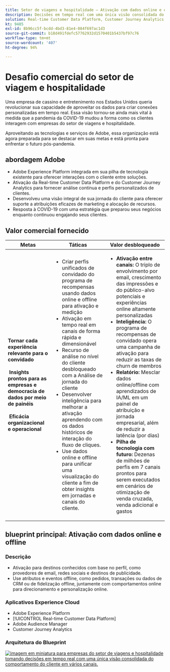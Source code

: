 ```yaml
---
title: Setor de viagens e hospitalidade – Ativação com dados online e offline
description: Decisões em tempo real com uma única visão consolidada do comportamento do cliente em vários canais.
solution: Real-time Customer Data Platform, Customer Journey Analytics, Analytics, Audience Manager, Experience Manager, Target
kt: 9485
exl-id: 8b96cc5f-bcdd-4bd3-81e4-084f697ac1d3
source-git-commit: b18d491fdefc57762932d1570401b5437bf97c76
workflow-type: tm+mt
source-wordcount: '407'
ht-degree: 94%

---
```


# Desafio comercial do setor de viagem e hospitalidade

Uma empresa de cassino e entretenimento nos Estados Unidos queria revolucionar sua capacidade de aproveitar os dados para criar conexões personalizadas em tempo real.  Essa visão tornou-se ainda mais vital à medida que a pandemia da COVID-19 mudou a forma como os clientes interagem com empresas do setor de viagens e hospitalidade.

Aproveitando as tecnologias e serviços de Adobe, essa organização está agora preparada para se destacar em suas metas e está pronta para enfrentar o futuro pós-pandemia.

## abordagem Adobe

* Adobe Experience Platform integrada em sua pilha de tecnologia existente para oferecer interações com o cliente entre soluções.
* Ativação da Real-time Customer Data Platform e do Customer Journey Analytics para fornecer análise contínua e perfis personalizados de clientes.
* Desenvolveu uma visão integral de sua jornada do cliente para oferecer suporte a atribuições eficazes de marketing e alocação de recursos.
* Resposta à COVID-19 com uma estratégia que preparou seus negócios enquanto continuou engajando seus clientes.

## Valor comercial fornecido

| Metas | Táticas | Valor desbloqueado |
|---|---|---|
| **Tornar cada experiência relevante para o convidado **<br></br>** Insights prontos para as empresas e democracia de dados por meio de painéis **<br></br>** Eficácia organizacional e operacional**</ul> | <ul><li>Criar perfis unificados de convidado do programa de recompensas usando dados online e offline para ativação e medição</li><li>Ativação em tempo real em canais de forma rápida e dimensionável</li><li>Recurso de análise no nível do cliente desbloqueado com a Análise de jornada do cliente</li><li>Desenvolver inteligência para melhorar a ativação aprendendo com os dados históricos de interação do fluxo de cliques.</li><li>Use dados online e offline para unificar uma visualização do cliente a fim de obter insights em jornadas e canais do cliente.</li></ul> | <ul><li><strong> Ativação entre canais: </strong>O triplo de envolvimento por email, crescimento das impressões e do público-alvo potenciais e experiências online altamente personalizadas </li><li><strong>Inteligência: </strong>O programa de recompensas de convidado opera uma campanha de ativação para reduzir as taxas de churn de membros</li><li><strong>Relatório: </strong>Mesclar dados online/offline com aprendizados de IA/ML em um painel de atribuição e jornada empresarial, além de reduzir a latência (por dias)</li><li><strong>Pilha de tecnologia com futuro: </strong>Dezenas de milhões de perfis em 7 canais prontos para serem executados em cenários de otimização de venda cruzada, venda adicional e gastos</li></ul> |

## blueprint principal: Ativação com dados online e offline

### Descrição

<ul><li>Ativação para destinos conhecidos com base no perfil, como provedores de email, redes sociais e destinos de publicidade.</li><li>Use atributos e eventos offline, como pedidos, transações ou dados de CRM ou de fidelização offline, juntamente com comportamentos online para direcionamento e personalização online.</li></li></ul>

### Aplicativos Experience Cloud

<ul><li>Adobe Experience Platform</li><li>[!UICONTROL Real-time Customer Data Platform]</li><li>Adobe Audience Manager</li><li>Customer Journey Analytics</li></ul>

### Arquitetura do Blueprint

<a href="https://experienceleague.adobe.com/docs/blueprints-learn/architecture/audience-activation/platform-and-applications.html?lang=pt-BR"><img alt="imagem em miniatura para empresas do setor de viagens e hospitalidade tomando decisões em tempo real com uma única visão consolidada do comportamento do cliente em vários canais." src="https://experienceleague.adobe.com/docs/blueprints-learn/assets/known_activation.svg"/></a>
